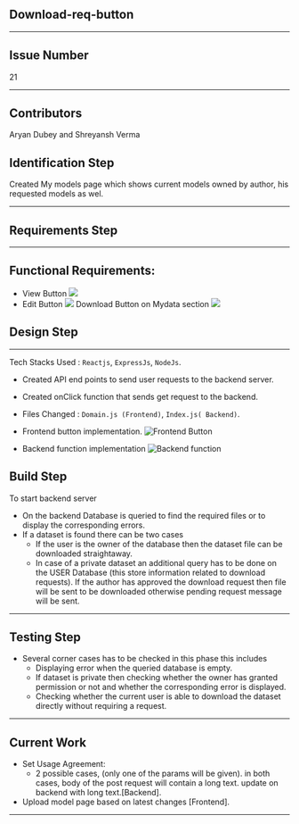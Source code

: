 ## Download-req-button
<!-- # Week X -->

***

## Issue Number

21

***

## Contributors

Aryan Dubey and Shreyansh Verma

## Identification Step

Created My models page which shows current models owned by author, his requested models as wel.
***

## Requirements Step

*** 

## Functional Requirements: 
* View Button
![](https://imgur.com/NKnArto.png)
* Edit Button
![](https://imgur.com/NKnArto.png)
Download Button on Mydata section
![](https://imgur.com/FIFiTKy.png)


## Design Step

***
Tech Stacks Used : `Reactjs`, `ExpressJs`, `NodeJs`.
* Created API end points to send user requests to the backend server.
* Created onClick function that sends get request to the backend.
* Files Changed : `Domain.js (Frontend)`, `Index.js( Backend)`.
* Frontend button implementation.
![Frontend Button](https://imgur.com/aVkuyau.png)

* Backend function implementation
![Backend function](https://imgur.com/hlQN57z.png)


## Build Step
To start backend server 
* On the backend Database is queried to find the required files or to display the corresponding errors.
* If a dataset is found there can be two cases
    * If the user is the owner of the database then the dataset file can be downloaded straightaway.
    * In case of a private dataset an additional query has to be done on the USER Database (this store information related to download requests). If the author has approved the download request then file will be sent to be downloaded otherwise pending request message will be sent.
***

## Testing Step

* Several corner cases has to be checked in this phase this includes
    * Displaying error when the queried database is empty.
    * If dataset is private then checking whether the owner has granted permission or not and whether the corresponding error is displayed.
    * Checking whether the current user is able to download the dataset directly without requiring a request.
***

## Current Work

* Set Usage Agreement:
    * 2 possible cases, (only one of the params will be given). in both cases, body of the post request will contain a long text. update on backend with long text.[Backend].
* Upload model page based on latest changes [Frontend].
***

<!-- *** -->


